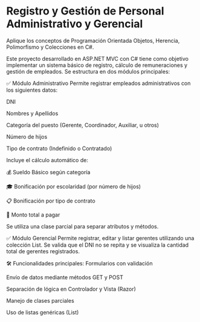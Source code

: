 # Registro y Gestión de Personal Administrativo y Gerencial
Aplique los conceptos de Programación Orientada Objetos, Herencia, Polimorfismo y Colecciones en C#.

Este proyecto desarrollado en ASP.NET MVC con C# tiene como objetivo implementar un sistema básico de registro, cálculo de remuneraciones y gestión de empleados. Se estructura en dos módulos principales:

✅ Módulo Administrativo
Permite registrar empleados administrativos con los siguientes datos:

DNI

Nombres y Apellidos

Categoría del puesto (Gerente, Coordinador, Auxiliar, u otros)

Número de hijos

Tipo de contrato (Indefinido o Contratado)

Incluye el cálculo automático de:

💰 Sueldo Básico según categoría

🎓 Bonificación por escolaridad (por número de hijos)

📋 Bonificación por tipo de contrato

🧾 Monto total a pagar

Se utiliza una clase parcial para separar atributos y métodos.

✅ Módulo Gerencial
Permite registrar, editar y listar gerentes utilizando una colección List<Gerente>. Se valida que el DNI no se repita y se visualiza la cantidad total de gerentes registrados.

🛠️ Funcionalidades principales:
Formularios con validación

Envío de datos mediante métodos GET y POST

Separación de lógica en Controlador y Vista (Razor)

Manejo de clases parciales

Uso de listas genéricas (List<T>)

